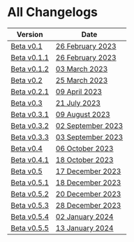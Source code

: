 # All Changelogs

| Version                       | Date                                |
|-------------------------------|-------------------------------------|
| [Beta v0.1](beta-v0.1.md)     | [26 February 2023](beta-v0.1.md)    |
| [Beta v0.1.1](beta-v0.1.1.md) | [26 February 2023](beta-v0.1.1.md)  |
| [Beta v0.1.2](beta-v0.1.2.md) | [03 March 2023](beta-v0.1.2.md)     |
| [Beta v0.2](beta-v0.2.md)     | [25 March 2023](beta-v0.2.md)       |
| [Beta v0.2.1](beta-v0.2.1.md) | [09 April 2023](beta-v0.2.1.md)     |
| [Beta v0.3](beta-v0.3.md)     | [21 July 2023](beta-v0.3.md)        |
| [Beta v0.3.1](beta-v0.3.1.md) | [09 August 2023](beta-v0.3.1.md)    |
| [Beta v0.3.2](beta-v0.3.2.md) | [02 September 2023](beta-v0.3.2.md) |
| [Beta v0.3.3](beta-v0.3.3.md) | [03 September 2023](beta-v0.3.3.md) |
| [Beta v0.4](beta-v0.4.md)     | [06 October 2023](beta-v0.4.md)     |
| [Beta v0.4.1](beta-v0.4.1.md) | [18 October 2023](beta-v0.4.1.md)   |
| [Beta v0.5](beta-v0.5.md)     | [17 December 2023](beta-v0.5.md)    |
| [Beta v0.5.1](beta-v0.5.1.md) | [18 December 2023](beta-v0.5.1.md)  |
| [Beta v0.5.2](beta-v0.5.2.md) | [20 December 2023](beta-v0.5.2.md)  |
| [Beta v0.5.3](beta-v0.5.3.md) | [28 December 2023](beta-v0.5.3.md)  |
| [Beta v0.5.4](beta-v0.5.4.md) | [02 January 2024](beta-v0.5.4.md)   |
| [Beta v0.5.5](beta-v0.5.5.md) | [13 January 2024](beta-v0.5.5.md)   |
